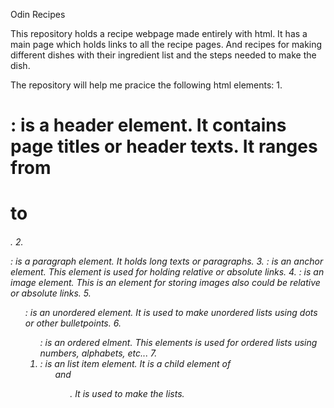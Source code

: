 Odin Recipes

This repository holds a recipe webpage made entirely with html. It has a main page which holds links to all the recipe pages. And recipes for making different dishes with their ingredient list and the steps needed to make the dish.

The repository will help me pracice the following html elements:
    1. <h1>: is a header element. It contains page titles or header texts. It ranges from <h1> to <h6>.
    2. <p>: is a paragraph element. It holds long texts or paragraphs.
    3. <a>: is an anchor element. This element is used for holding relative or absolute links.
    4. <img>: is an image element. This is an element for storing images also could be relative or absolute links.
    5. <ul>: is an unordered element. It is used to make unordered lists using dots or other bulletpoints.
    6. <ol>: is an ordered elment. This elements is used for ordered lists using numbers, alphabets, etc...
    7. <li>: is an list item element. It is a child element of <ul> and <ol>. It is used to make the lists.

